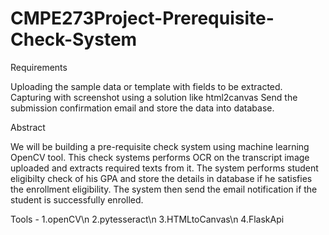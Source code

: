 # CMPE273Project-Prerequisite-Check-System

Requirements

Uploading the sample data or template with fields to be extracted.
Capturing with screenshot using a solution like html2canvas
Send the submission confirmation email and store the data into database.


Abstract

We will be building a pre-requisite check system using machine learning OpenCV tool.
This check systems performs OCR on the transcript image uploaded and extracts required texts from it.
The system performs student eligibilty check of his GPA and store the details in database if he satisfies the enrollment eligibility.
The system then send the email notification if the student is successfully enrolled. 


Tools -
1.openCV\n
2.pytesseract\n
3.HTMLtoCanvas\n
4.FlaskApi


